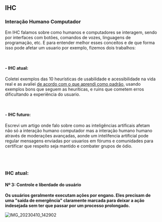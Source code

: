 <h2>IHC</h2>
<h3>Interação Humano Computador</h3>
<p>
  Em IHC falamos sobre como humanos e computadores se interagem, sendo por interfaces com botões, comandos de vozes, linguagens de programação, etc.
  E para entender melhor esses conceitos e de que forma isso pode afetar um usuario por exemplo, fizemos dois trabalhos: 
</p>
<br>
<h4>- IHC atual:</h4>
<p>
  Coletei exemplos das 10 heurísticas de usabilidade e acessibilidade na vida real e as avaliei <a href=https://www.nngroup.com/articles/ten-usability-heuristics/> de acordo com o que aprendi como padrão,</a> usando exemplos bons que seguem as heuríticas, e ruins que cometem erros dificultando a experiência do usuario.
</p>
<br>
<h4>- IHC futuro:</h4>
<p>
Escrevi um artigo onde falo sobre como as inteligências artificais afetam não só a interação humano computador mas a interação humano humano através de moderações avançadas,
  aonde um intelifencia artificial pode regular mensagens enviadas por usuarios em fórums e comunidades para certificar que respeito seja mantido e combater grupos de ódio.
</p>
<br>
<br>
<h3>IHC atual:</h3>
<h4>Nº 3: Controle e liberdade do usuário</h4>
<p><b>Os usuários geralmente executam ações por engano. Eles precisam de uma "saída de emergência" claramente marcada para deixar a ação indesejada sem ter que passar por um processo prolongado.</b></p>

![IMG_20230410_142902](https://github.com/LucasFrancaRegistro/bertoti/assets/101057737/e9ecd401-af84-4af4-9593-17071de721c4)

